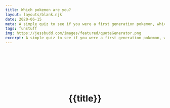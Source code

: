 ```yaml
---
title: Which pokemon are you?
layout: layouts/blank.njk
date: 2020-06-15
meta: A simple quiz to see if you were a first generation pokemon, which pokemon would you be?
tags: funstuff
img: https://jessbudd.com/images/featured/quoteGenerator.png
excerpt: A simple quiz to see if you were a first generation pokemon, which pokemon would you be? Made on a lazy Sunday afternoon for my 6 and 9 year olds.
---
```


<div class="pq">
<h1>{{title}}</h1>

</div>

<style>
/* fun stuff styles */
.pq {
  text-align: center;
  padding-top: 100px;
  max-width: 900px;
  margin: 0 auto;
}
.quote__wrapper {
    min-height: 300px;
    padding-top: 72px;
}
</style>

<script>


</script>
